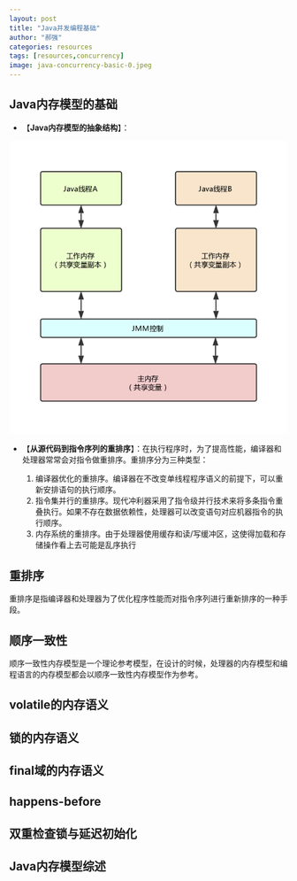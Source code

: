 ```yaml
---
layout: post
title: "Java并发编程基础"
author: "郝强"
categories: resources
tags: [resources,concurrency]
image: java-concurrency-basic-0.jpeg
---
```


## Java内存模型的基础

- 【**Java内存模型的抽象结构**】：

![java-concurrency-space-1](../assets/img/java-concurrency-space-1.png)

- 【**从源代码到指令序列的重排序**】：在执行程序时，为了提高性能，编译器和处理器常常会对指令做重排序。重排序分为三种类型：

  1. 编译器优化的重排序。编译器在不改变单线程程序语义的前提下，可以重新安排语句的执行顺序。
  2. 指令集并行的重排序。现代冲利器采用了指令级并行技术来将多条指令重叠执行。如果不存在数据依赖性，处理器可以改变语句对应机器指令的执行顺序。
  3. 内存系统的重排序。由于处理器使用缓存和读/写缓冲区，这使得加载和存储操作看上去可能是乱序执行

## 重排序

重排序是指编译器和处理器为了优化程序性能而对指令序列进行重新排序的一种手段。

## 顺序一致性

顺序一致性内存模型是一个理论参考模型，在设计的时候，处理器的内存模型和编程语言的内存模型都会以顺序一致性内存模型作为参考。

## volatile的内存语义

## 锁的内存语义

## final域的内存语义

## happens-before

## 双重检查锁与延迟初始化

## Java内存模型综述

